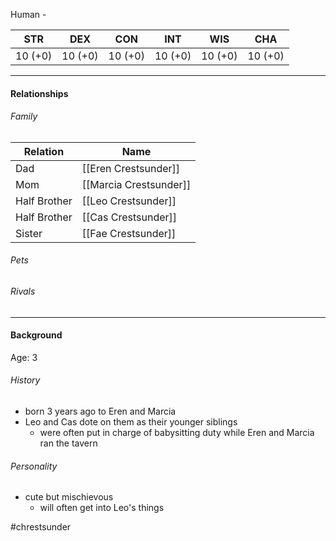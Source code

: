 Human - <class>

STR | DEX | CON | INT | WIS | CHA
---- | ---- | ---- | ---- | ---- | ----  
10 (+0) | 10 (+0) | 10 (+0) | 10 (+0) | 10 (+0) | 10 (+0) | 

---

#### Relationships
###### Family
	
Relation | Name
------------ | ------------
Dad | [[Eren Crestsunder]] 
Mom | [[Marcia Crestsunder]]
Half Brother | [[Leo Crestsunder]]
Half Brother | [[Cas Crestsunder]]
Sister | [[Fae Crestsunder]]

###### Pets

###### Rivals

---

#### Background
Age: 3
	
###### History
- born 3 years ago to Eren and Marcia
- Leo and Cas dote on them as their younger siblings
	- were often put in charge of babysitting duty while Eren and Marcia ran the tavern

###### Personality
- cute but mischievous
	- will often get into Leo's things

#chrestsunder